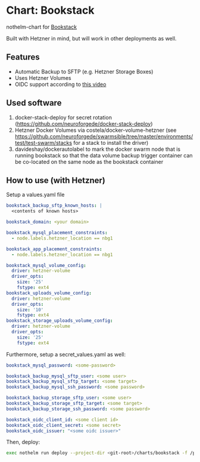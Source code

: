 # Chart: Bookstack

nothelm-chart for [Bookstack](https://www.bookstackapp.com/)

Built with Hetzner in mind, but will work in other deployments as well.

## Features

- Automatic Backup to SFTP (e.g. Hetzner Storage Boxes)
- Uses Hetzner Volumes
- OIDC support according to [this video](https://www.youtube.com/watch?v=CL5kMFkopHY)

## Used software

1. docker-stack-deploy for secret rotation (https://github.com/neuroforgede/docker-stack-deploy)
2. Hetzner Docker Volumes via costela/docker-volume-hetzner (see https://github.com/neuroforgede/swarmsible/tree/master/environments/test/test-swarm/stacks for a stack to install the driver)
3. davideshay/dockerautolabel to mark the docker swarm node that is running bookstack so that the data volume backup trigger container can be co-located on the same node as the bookstack container

## How to use (with Hetzner)

Setup a values.yaml file

```yaml
bookstack_backup_sftp_known_hosts: |
  <contents of known hosts>

bookstack_domain: <your domain>

bookstack_mysql_placement_constraints:
  - node.labels.hetzner_location == nbg1

bookstack_app_placement_constraints: 
  - node.labels.hetzner_location == nbg1

bookstack_mysql_volume_config: 
  driver: hetzner-volume
  driver_opts:
    size: '25'
    fstype: ext4
bookstack_uploads_volume_config: 
  driver: hetzner-volume
  driver_opts:
    size: '10'
    fstype: ext4
bookstack_storage_uploads_volume_config: 
  driver: hetzner-volume
  driver_opts:
    size: '25'
    fstype: ext4
```

Furthermore, setup a secret_values.yaml as well:

```yaml
bookstack_mysql_password: <some-password>

bookstack_backup_mysql_sftp_user: <some user>
bookstack_backup_mysql_sftp_target: <some target>
bookstack_backup_mysql_ssh_password: <some password>

bookstack_backup_storage_sftp_user: <some user>
bookstack_backup_storage_sftp_target: <some target>
bookstack_backup_storage_ssh_password: <some password>

bookstack_oidc_client_id: <some client id>
bookstack_oidc_client_secret: <some secret>
bookstack_oidc_issuer: "<some oidc issuer>"
```

Then, deploy:

```bash
exec nothelm run deploy --project-dir <git-root>/charts/bookstack -f /path/to/values.yaml -f /path/to/secret_values.yaml
```
